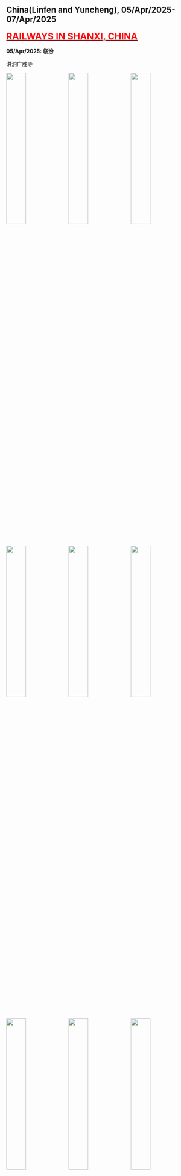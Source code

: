 ## China(Linfen and Yuncheng), 05/Apr/2025-07/Apr/2025

**[<font color=red size=5><u>RAILWAYS IN SHANXI, CHINA</u></font>](https://wqgcx.github.io/transport/20250405CN/CR/)**

**05/Apr/2025: 临汾**

洪洞广胜寺

<img src="../20250405CN_photos/IMG_8187.jpeg" width="32%">
<img src="../20250405CN_photos/IMG_8188.jpeg" width="32%">
<img src="../20250405CN_photos/IMG_8189.jpeg" width="32%">
<img src="../20250405CN_photos/IMG_8192.jpeg" width="32%">
<img src="../20250405CN_photos/IMG_8195.jpeg" width="32%">
<img src="../20250405CN_photos/IMG_8203.jpeg" width="32%">
<img src="../20250405CN_photos/IMG_8204.jpeg" width="32%">
<img src="../20250405CN_photos/IMG_8205.jpeg" width="32%">
<img src="../20250405CN_photos/IMG_8210.jpeg" width="32%">
<img src="../20250405CN_photos/IMG_8215.jpeg" width="32%">
<img src="../20250405CN_photos/IMG_8217.jpeg" width="32%">
<img src="../20250405CN_photos/IMG_8218.jpeg" width="32%">
<img src="../20250405CN_photos/IMG_8219.jpeg" width="32%">
<img src="../20250405CN_photos/IMG_8223.jpeg" width="32%">
<img src="../20250405CN_photos/IMG_8226.jpeg" width="32%">

临汾大云寺(铁佛寺)

<img src="../20250405CN_photos/IMG_8236.jpeg" width="32%">
<img src="../20250405CN_photos/IMG_8237.jpeg" width="32%">
<img src="../20250405CN_photos/IMG_8238.jpeg" width="32%">
<img src="../20250405CN_photos/IMG_8240.jpeg" width="32%">
<img src="../20250405CN_photos/IMG_8245.jpeg" width="32%">

尧庙

<img src="../20250405CN_photos/IMG_8249.jpeg" width="32%">
<img src="../20250405CN_photos/IMG_8251.jpeg" width="32%">
<img src="../20250405CN_photos/IMG_8254.jpeg" width="32%">
<img src="../20250405CN_photos/IMG_8258.jpeg" width="32%">
<img src="../20250405CN_photos/IMG_8261.jpeg" width="32%">
<img src="../20250405CN_photos/IMG_8262.jpeg" width="32%">

华门

<img src="../20250405CN_photos/IMG_8264.jpeg" width="32%">
<img src="../20250405CN_photos/IMG_8265.jpeg" width="32%">

临汾鼓楼

<img src="../20250405CN_photos/IMG_8228.jpeg" width="32%">
<img src="../20250405CN_photos/IMG_8229.jpeg" width="32%">
<img src="../20250405CN_photos/IMG_8230.jpeg" width="32%">
<img src="../20250405CN_photos/IMG_8269.jpeg" width="32%">
<img src="../20250405CN_photos/IMG_8271.jpeg" width="32%">
<img src="../20250405CN_photos/IMG_8274.jpeg" width="32%">

牛肉丸子面

<img src="../20250405CN_photos/IMG_8268.jpeg" width="32%">

**06/Apr/2025: 临汾**

壶口瀑布

<img src="../20250405CN_photos/IMG_8277.jpeg" width="32%">
<img src="../20250405CN_photos/IMG_8279.jpeg" width="32%">
<img src="../20250405CN_photos/IMG_8285.jpeg" width="32%">
<img src="../20250405CN_photos/IMG_8287.jpeg" width="32%">
<img src="../20250405CN_photos/IMG_8292.jpeg" width="32%">
<img src="../20250405CN_photos/IMG_8297.jpeg" width="32%">

隰县小西天

<img src="../20250405CN_photos/IMG_8301.jpeg" width="32%">
<img src="../20250405CN_photos/IMG_8302.jpeg" width="32%">
<img src="../20250405CN_photos/IMG_8303.jpeg" width="32%">
<img src="../20250405CN_photos/IMG_8304.jpeg" width="32%">
<img src="../20250405CN_photos/IMG_8305.jpeg" width="32%">
<img src="../20250405CN_photos/IMG_8306.jpeg" width="32%">
<img src="../20250405CN_photos/IMG_8307.jpeg" width="32%">
<img src="../20250405CN_photos/IMG_8309.jpeg" width="32%">
<img src="../20250405CN_photos/IMG_8311.jpeg" width="32%">
<img src="../20250405CN_photos/IMG_8316.jpeg" width="32%">
<img src="../20250405CN_photos/IMG_8317.jpeg" width="32%">
<img src="../20250405CN_photos/IMG_8318.jpeg" width="32%">

蒲县东岳庙

<img src="../20250405CN_photos/IMG_8339.jpeg" width="32%">
<img src="../20250405CN_photos/IMG_8323.jpeg" width="32%">
<img src="../20250405CN_photos/IMG_8324.jpeg" width="32%">
<img src="../20250405CN_photos/IMG_8326.jpeg" width="32%">
<img src="../20250405CN_photos/IMG_8328.jpeg" width="32%">
<img src="../20250405CN_photos/IMG_8332.jpeg" width="32%">
<img src="../20250405CN_photos/IMG_8333.jpeg" width="32%">
<img src="../20250405CN_photos/IMG_8335.jpeg" width="32%">
<img src="../20250405CN_photos/IMG_8336.jpeg" width="32%">

**07/Apr/2025: 临汾, 运城**

灵光寺琉璃塔

<img src="../20250405CN_photos/IMG_8351.jpeg" width="32%">
<img src="../20250405CN_photos/IMG_8353.jpeg" width="32%">
<img src="../20250405CN_photos/IMG_8349.jpeg" width="32%">

汾城古建筑群(监察坊, 文庙, 城隍庙, 汾城鼓楼, 建国初期商业建筑)

<img src="../20250405CN_photos/IMG_8354.jpeg" width="32%">
<img src="../20250405CN_photos/IMG_8359.jpeg" width="32%">
<img src="../20250405CN_photos/IMG_8360.jpeg" width="32%">
<img src="../20250405CN_photos/IMG_8362.jpeg" width="32%">
<img src="../20250405CN_photos/IMG_8363.jpeg" width="32%">
<img src="../20250405CN_photos/IMG_8364.jpeg" width="32%">
<img src="../20250405CN_photos/IMG_8366.jpeg" width="32%">
<img src="../20250405CN_photos/IMG_8367.jpeg" width="32%">
<img src="../20250405CN_photos/IMG_8368.jpeg" width="32%">
<img src="../20250405CN_photos/IMG_8371.jpeg" width="32%">
<img src="../20250405CN_photos/IMG_8370.jpeg" width="32%">
<img src="../20250405CN_photos/IMG_8372.jpeg" width="32%">

新绛福胜寺

<img src="../20250405CN_photos/IMG_8374.jpeg" width="32%">
<img src="../20250405CN_photos/IMG_8388.jpeg" width="32%">
<img src="../20250405CN_photos/IMG_8377.jpeg" width="32%">
<img src="../20250405CN_photos/IMG_8381.jpeg" width="32%">
<img src="../20250405CN_photos/IMG_8383.jpeg" width="32%">
<img src="../20250405CN_photos/IMG_8386.jpeg" width="32%">

稷山稷王庙

<img src="../20250405CN_photos/IMG_8393.jpeg" width="32%">
<img src="../20250405CN_photos/IMG_8395.jpeg" width="32%">
<img src="../20250405CN_photos/IMG_8397.jpeg" width="32%">
<img src="../20250405CN_photos/IMG_8398.jpeg" width="32%">
<img src="../20250405CN_photos/IMG_8399.jpeg" width="32%">
<img src="../20250405CN_photos/IMG_8400.jpeg" width="32%">

马村砖雕墓

<img src="../20250405CN_photos/IMG_8409.jpeg" width="32%">
<img src="../20250405CN_photos/IMG_8417.jpeg" width="32%">
<img src="../20250405CN_photos/IMG_8418.jpeg" width="32%">
<img src="../20250405CN_photos/IMG_8423.jpeg" width="32%">
<img src="../20250405CN_photos/IMG_8424.jpeg" width="32%">
<img src="../20250405CN_photos/IMG_8425.jpeg" width="32%">

稷山青龙寺

<img src="../20250405CN_photos/IMG_8427.jpeg" width="32%">
<img src="../20250405CN_photos/IMG_8428.jpeg" width="32%">
<img src="../20250405CN_photos/IMG_8434.jpeg" width="32%">
<img src="../20250405CN_photos/IMG_8429.jpeg" width="32%">
<img src="../20250405CN_photos/IMG_8430.jpeg" width="32%">
<img src="../20250405CN_photos/IMG_8432.jpeg" width="32%">

万荣东岳庙

<img src="../20250405CN_photos/IMG_8438.jpeg" width="32%">
<img src="../20250405CN_photos/IMG_8439.jpeg" width="32%">
<img src="../20250405CN_photos/IMG_8452.jpeg" width="32%">
<img src="../20250405CN_photos/IMG_8443.jpeg" width="32%">
<img src="../20250405CN_photos/IMG_8445.jpeg" width="32%">
<img src="../20250405CN_photos/IMG_8447.jpeg" width="32%">
<img src="../20250405CN_photos/IMG_8449.jpeg" width="32%">
<img src="../20250405CN_photos/IMG_8450.jpeg" width="32%">

**Click [here](https://wqgcx.github.io/transport/) to go back.**
